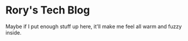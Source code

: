 # Rory's Tech Blog

Maybe if I put enough stuff up here, it'll make me feel all warm and fuzzy inside.
